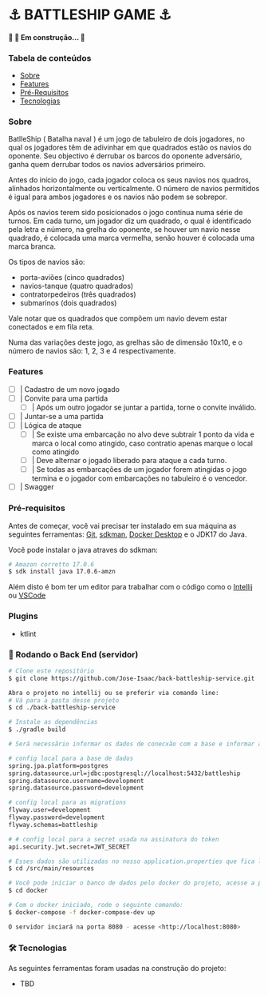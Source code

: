 # ⚓ BATTLESHIP GAME ⚓
<h4> 
	🚧 🚀 Em construção...  🚧
</h4>

### Tabela de conteúdos
<!--ts-->
* [Sobre](#Sobre)
* [Features](#Features)
* [Pré-Requisitos](#Pré-Requisitos)
* [Tecnologias](#tecnologias)
<!--te-->

### Sobre

<p>BatlleShip ( Batalha naval ) é um jogo de tabuleiro de dois jogadores, no qual os jogadores têm de adivinhar em que 
quadrados estão os navios do oponente. Seu objectivo é derrubar os barcos do oponente adversário, ganha quem derrubar 
todos os navios adversários primeiro. </p>

<p>Antes do início do jogo, cada jogador coloca os seus navios nos quadros, alinhados horizontalmente ou verticalmente. 
O número de navios permitidos é igual para ambos jogadores e os navios não podem se sobrepor.</p>

<p>Após os navios terem sido posicionados o jogo continua numa série de turnos. Em cada turno, um jogador diz 
um quadrado, o qual é identificado pela letra e número, na grelha do oponente, se houver um navio nesse quadrado, 
é colocada uma marca vermelha, senão houver é colocada uma marca branca.<p/>

<p>Os tipos de navios são:</p>

- porta-aviões (cinco quadrados)
- navios-tanque (quatro quadrados)
- contratorpedeiros (três quadrados)
- submarinos (dois quadrados)

<p>Vale notar que os quadrados que compõem um navio devem estar conectados e em fila reta.</p>

<p>Numa das variações deste jogo, as grelhas são de dimensão 10x10, e o número de navios são: 1, 2, 3 e 4 respectivamente.</p>

### Features

- [ ] | Cadastro de um novo jogado
- [ ] | Convite para uma partida
  - [ ] | Após um outro jogador se juntar a partida, torne o convite inválido. 
- [ ] | Juntar-se a uma partida
- [ ] | Lógica de ataque
  - [ ] | Se existe uma embarcação no alvo deve subtrair 1 ponto da vida e marca o local como atingido, caso contratio apenas marque o local como atingido
  - [ ] | Deve alternar o jogado liberado para ataque a cada turno.
  - [ ] | Se todas as embarcações de um jogador forem atingidas o jogo termina e o jogador com embarcações no tabuleiro é o vencedor. 
- [ ] | Swagger

[//]: # (- [ ] | )

### Pré-requisitos

Antes de começar, você vai precisar ter instalado em sua máquina as seguintes ferramentas:
[Git](https://git-scm.com), [sdkman](https://sdkman.io/install), [Docker Desktop](https://www.docker.com/products/docker-desktop/) e o JDK17 do Java.

Você pode instalar o java atraves do sdkman:

```bash
# Amazon corretto 17.0.6
$ sdk install java 17.0.6-amzn
```
Além disto é bom ter um editor para trabalhar com o código como o [Intellij](https://www.jetbrains.com/pt-br/idea/download/) ou [VSCode](https://code.visualstudio.com/)


### Plugins
- ktlint


### 🎲 Rodando o Back End (servidor)

```bash
# Clone este repositório
$ git clone https://github.com/Jose-Isaac/back-battleship-service.git
```

```bash
Abra o projeto no intellij ou se preferir via comando line:
# Vá para a pasta desse projeto
$ cd ./back-battleship-service
```

```bash
# Instale as dependências
$ ./gradle build
```

```bash
# Será necessãrio informar os dados de conecxão com a base e informar a secret usada para o JWT:

# config local para a base de dados
spring.jpa.platform=postgres
spring.datasource.url=jdbc:postgresql://localhost:5432/battleship
spring.datasource.username=development
spring.datasource.password=development

# config local para as migrations
flyway.user=development
flyway.password=development
flyway.schemas=battleship

# # config local para a secret usada na assinatura do token
api.security.jwt.secret=JWT_SECRET

# Esses dados são utilizadas no nosso application.properties que fica localizado em:
$ cd /src/main/resources
```

``` bash
# Você pode iniciar o banco de dados pelo docker do projeto, acesse a pasta docker:
$ cd docker

# Com o docker iniciado, rode o seguinte comando:
$ docker-compose -f docker-compose-dev up
```

```bash
O servidor inciará na porta 8080 - acesse <http://localhost:8080>
```

### 🛠 Tecnologias

As seguintes ferramentas foram usadas na construção do projeto:
- TBD
